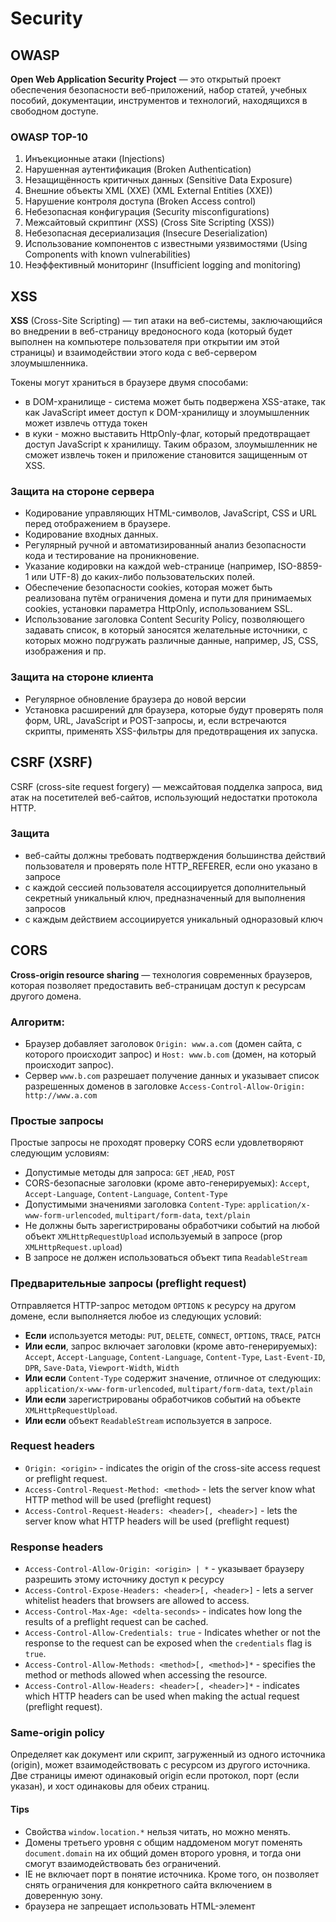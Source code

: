 # Security


## OWASP

**Open Web Application Security Project** — это открытый проект обеспечения безопасности веб-приложений,
набор статей, учебных пособий, документации, инструментов и технологий, находящихся в свободном доступе.

### OWASP TOP-10
1. Инъекционные атаки (Injections)
2. Нарушенная аутентификация (Broken Authentication)
3. Незащищённость критичных данных (Sensitive Data Exposure)
4. Внешние объекты XML (XXE) (XML External Entities (XXE))
5. Нарушение контроля доступа (Broken Access control)
6. Небезопасная конфигурация (Security misconfigurations)
7. Межсайтовый скриптинг (XSS) (Cross Site Scripting (XSS))
8. Небезопасная десериализация (Insecure Deserialization)
9. Использование компонентов с известными уязвимостями (Using Components with known vulnerabilities)
10. Неэффективный мониторинг (Insufficient logging and monitoring)


## XSS

**XSS** (Cross-Site Scripting) — тип атаки на веб-системы, 
заключающийся во внедрении в веб-страницу вредоносного кода (который будет выполнен на компьютере пользователя при открытии им этой страницы) 
и взаимодействии этого кода с веб-сервером злоумышленника.

Токены могут храниться в браузере двумя способами:
- в DOM-хранилище - система может быть подвержена XSS-атаке, так как JavaScript имеет доступ к DOM-хранилищу и злоумышленник может извлечь оттуда токен
- в куки - можно выставить HttpOnly-флаг, который предотвращает доступ JavaScript к хранилищу. Таким образом, злоумышленник не сможет извлечь токен и приложение становится защищенным от XSS.

### Защита на стороне сервера
* Кодирование управляющих HTML-символов, JavaScript, CSS и URL перед отображением в браузере.
* Кодирование входных данных.
* Регулярный ручной и автоматизированный анализ безопасности кода и тестирование на проникновение.
* Указание кодировки на каждой web-странице (например, ISO-8859-1 или UTF-8) до каких-либо пользовательских полей.
* Обеспечение безопасности cookies, которая может быть реализована путём ограничения домена и пути для принимаемых cookies, установки параметра HttpOnly, использованием SSL.
* Использование заголовка Content Security Policy, позволяющего задавать список, в который заносятся желательные источники, с которых можно подгружать различные данные, например, JS, CSS, изображения и пр.

### Защита на стороне клиента
* Регулярное обновление браузера до новой версии
* Установка расширений для браузера, которые будут проверять поля форм, URL, JavaScript и POST-запросы, и, если встречаются скрипты, применять XSS-фильтры для предотвращения их запуска. 


## CSRF (XSRF)
CSRF (cross-site request forgery) — межсайтовая подделка запроса, вид атак на посетителей веб-сайтов, использующий недостатки протокола HTTP.


### Защита
- веб-сайты должны требовать подтверждения большинства действий пользователя и проверять поле HTTP_REFERER, если оно указано в запросе
- с каждой сессией пользователя ассоциируется дополнительный секретный уникальный ключ, предназначенный для выполнения запросов
- с каждым действием ассоциируется уникальный одноразовый ключ


## CORS

**Cross-origin resource sharing** — технология современных браузеров, которая позволяет предоставить веб-страницам доступ к ресурсам другого домена.

### Алгоритм:
- Браузер добавляет заголовок `Origin: www.a.com` (домен сайта, с которого происходит запрос) и `Host: www.b.com` (домен, на который происходит запрос).
- Сервер `www.b.com` разрешает получение данных и указывает список разрешенных доменов в заголовке `Access-Control-Allow-Origin: http://www.a.com`

### Простые запросы
Простые запросы не проходят проверку CORS если удовлетворяют следующим условиям:
- Допустимые методы для запроса: `GET` ,`HEAD`, `POST` 
- CORS-безопасные заголовки (кроме авто-генерируемых): `Accept`, `Accept-Language`, `Content-Language`, `Content-Type`
- Допустимыми значениями заголовка `Content-Type`: `application/x-www-form-urlencoded`, `multipart/form-data`, `text/plain`
- Не должны быть зарегистрированы обработчики событий на любой объект `XMLHttpRequestUpload` используемый в запросе (prop `XMLHttpRequest.upload`)
- В запросе не должен использоваться объект типа `ReadableStream`

### Предварительные запросы (preflight request)
Отправляется HTTP-запрос методом `OPTIONS` к ресурсу на другом домене, если выполняется любое из следующих условий:
- **Если** используется методы: `PUT`, `DELETE`, `CONNECT`, `OPTIONS`, `TRACE`, `PATCH`
- **Или если**, запрос включает заголовки (кроме авто-генерируемых): `Accept`, `Accept-Language`, `Content-Language`, `Content-Type`, `Last-Event-ID`, `DPR`, `Save-Data`, `Viewport-Width`, `Width`
- **Или если** `Content-Type` содержит значение, отличное от следующих: `application/x-www-form-urlencoded`, `multipart/form-data`, `text/plain`
- **Или если** зарегистрированы обработчиков событий на объекте `XMLHttpRequestUpload`.
- **Или если** объект `ReadableStream` используется в запросе.

### Request headers
- `Origin: <origin>` - indicates the origin of the cross-site access request or preflight request.
- `Access-Control-Request-Method: <method>` - lets the server know what HTTP method will be used (preflight request)
- `Access-Control-Request-Headers: <header>[, <header>]` -  lets the server know what HTTP headers will be used (preflight request)

### Response headers
- `Access-Control-Allow-Origin: <origin> | *` - указывает браузеру разрешить этому источнику доступ к ресурсу
- `Access-Control-Expose-Headers: <header>[, <header>]` - lets a server whitelist headers that browsers are allowed to access.
- `Access-Control-Max-Age: <delta-seconds>` -  indicates how long the results of a preflight request can be cached.
- `Access-Control-Allow-Credentials: true` -  Indicates whether or not the response to the request can be exposed when the `credentials` flag is `true`.
- `Access-Control-Allow-Methods: <method>[, <method>]*` - specifies the method or methods allowed when accessing the resource.
- `Access-Control-Allow-Headers: <header>[, <header>]*` - indicates which HTTP headers can be used when making the actual request (preflight request).

### Same-origin policy

Определяет как документ или скрипт, загруженный из одного источника (origin), может взаимодействовать с ресурсом из другого источника.
Две страницы имеют одинаковый origin если протокол, порт (если указан), и хост одинаковы для обеих страниц.

#### Tips
* Свойства `window.location.*` нельзя читать, но можно менять.
* Домены третьего уровня с общим наддоменом могут поменять `document.domain` на их общий домен второго уровня, и тогда они смогут взаимодействовать без ограничений.
* IE не включает порт в понятие источника. Кроме того, он позволяет снять ограничения для конкретного сайта включением в доверенную зону.
* браузера не запрещает использовать HTML-элемент <script/> для обращения к серверам, отличным от сервера, с которого произошла загрузка страницы


## JSONP
**JSONP** — это дополнение к базовому формату JSON. Он предоставляет способ запросить данные с сервера, 
находящегося в другом домене — операцию, запрещённую в типичных веб-браузерах из-за политики ограничения домена.
```jsx
// возвращает данные JSON, обёрнутые в вызов функции parseResponse()
<script type="text/javascript" src="http://server2.example.com/Users/1234?jsonp=parseResponse">
</script>
```


## Encryption

### Методы шифрования
* **Симметричное шифрование** использует один и тот же ключ и для зашифровывания, и для расшифровывания.
* **Асимметричное шифрование** использует два разных ключа: один для зашифровывания (который также называется открытым), другой для расшифровывания (называется закрытым).

### Симметричное шифрование
#### Схема реализации
- Генерация ключа - Собеседник1 выбирает ключ шифрования и алгоритмы.
- Передача ключа - Собеседник1 посылает ключ и алгоритм Собеседнику2.
- Шифрование - Собеседник2 шифрует сообщение с использованием полученного ключа.
- Передача сообщения - Собеседник2 передаёт шифротекст.
- Расшифровывание сообщения - Собеседник1, с помощью того же ключа расшифровывает шифротекст.

Недостатками симметричного шифрования является проблема передачи ключа собеседнику и невозможность установить подлинность или авторство текста.

### Асимметричное шифрование
#### Схема реализации
- Генерация ключевой пары - Собеседник1 выбирает алгоритм и пару открытый-закрытый ключи 
- Передача ключа -  Собеседник1 посылает открытый ключ Собеседнику2 по открытому каналу.
- Шифрование - Собеседник2 шифрует информацию с использованием открытого ключа
- Передача сообщения - Собеседник2 передаёт Собеседнику1 полученный шифротекст.
- Расшифровывание сообщения - Собеседник1, с помощью закрытого ключа, расшифровывает шифротекст.

Если необходимо наладить канал связи в обе стороны, то первые две операции необходимо проделать на обеих сторонах, 
таким образом, каждый будет знать свои закрытый, открытый ключи и открытый ключ собеседника. 
Закрытый ключ каждой стороны не передается по незащищенному каналу, тем самым оставаясь в секретности.
